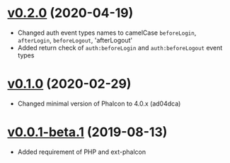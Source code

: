 # [v0.2.0](https://github.com/phlexus/phlexus-library-auth/releases/tag/v0.2.0) (2020-04-19)
- Changed auth event types names to camelCase `beforeLogin`, `afterLogin`, `beforeLogout`, 'afterLogout'
- Added return check of `auth:beforeLogin` and `auth:beforeLogout` event types

# [v0.1.0](https://github.com/phlexus/phlexus-library-auth/releases/tag/v0.1.0) (2020-02-29)
- Changed minimal version of Phalcon to 4.0.x (ad04dca)

# [v0.0.1-beta.1](https://github.com/phlexus/phlexus-library-auth/releases/tag/v0.0.1-beta.1) (2019-08-13)
- Added requirement of PHP and ext-phalcon
